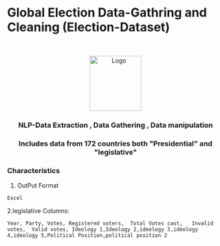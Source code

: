 # Global Election Data-Gathring and Cleaning (Election-Dataset)


<!-- PROJECT LOGO -->
<br />
<p align="center">
  <a href="https://github.com/Zeeshanahmad4/NLP--Data-extraction-Microsoft-Word-documents-into-a-CSV">
    <img src="https://github.com/Zeeshanahmad4/NLP--Data-extraction-Microsoft-Word-documents-into-a-CSV/blob/master/img_532570.png" alt="Logo" width="120" height="128">
  </a>
  <h3 align="center">NLP-Data Extraction , Data Gathering , Data manipulation</h3>
  <h3 align="center">Includes data from 172 countries both "Presidential" and  "legislative"</a> </h3>
</p>

### Characteristics
1. OutPut Format
```
Excel
```
2.legislative Columns:
 ```
Year, Party, Votes,	Registered voters,	Total Votes cast, 	Invalid votes,	Valid votes, Ideology 1,Ideology 2,ideology 3,ideology 4,ideology 5,Political Position,political position 2 
```

